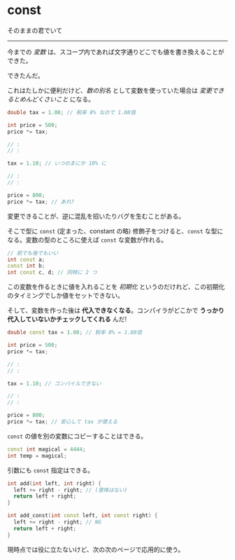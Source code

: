 # const

そのままの君でいて

---

今までの *変数* は、スコープ内であれば文字通りどこでも値を書き換えることができた。

できたんだ。

これはたしかに便利だけど、*数の別名* として変数を使っていた場合は *変更できるとめんどくさいこと* になる。

```cpp
double tax = 1.08; // 税率 8% なので 1.08倍

int price = 500;
price *= tax;

// :
// :

tax = 1.10; // いつのまにか 10% に

// :
// :

price = 800;
price *= tax; // あれ?
```

変更できることが、逆に混乱を招いたりバグを生むことがある。


そこで型に `const` (定まった、constant の略) 修飾子をつけると、`const` な型になる。変数の型のところに使えば `const` な変数が作れる。

```cpp
// 前でも後でもいい
int const a;
const int b;
int const c, d; // 同時に 2 つ
```

この変数を作るときに値を入れることを *初期化* というのだけれど、この初期化のタイミングでしか値をセットできない。

そして、変数を作った後は **代入できなくなる**。コンパイラがどこかで **うっかり代入していないかチェックしてくれる** んだ!

```cpp
double const tax = 1.08; // 税率 8% = 1.08倍

int price = 500;
price *= tax;

// :
// :

tax = 1.10; // コンパイルできない

// :
// :

price = 800;
price *= tax; // 安心して tax が使える
```

`const` の値を別の変数にコピーすることはできる。

```cpp
const int magical = 4444;
int temp = magical;
```

引数にも `const` 指定はできる。

```cpp
int add(int left, int right) {
  left += right - right; // (意味はない)
  return left + right;
}

int add_const(int const left, int const right) {
  left += right - right; // NG
  return left + right;
}
```

現時点では役に立たないけど、次の次のページで応用的に使う。

